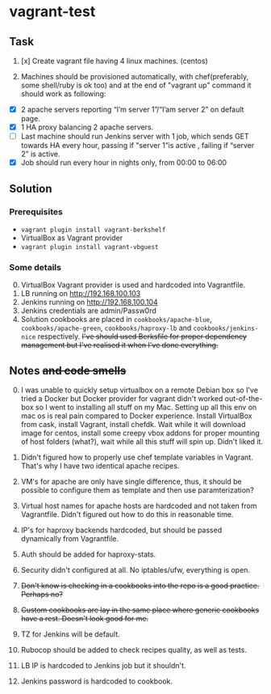 # vagrant-test

## Task

1. [x] Create vagrant file having 4 linux machines. (centos)

2. Machines should be provisioned automatically, with chef(preferably, some shell/ruby is ok too) and at the end of "vagrant up" command it should work as following:

- [x] 2 apache servers reporting “I’m server 1”/“I’am server 2” on default page.
- [x] 1 HA proxy balancing 2 apache servers.
- [ ] Last machine should run Jenkins server with 1 job, which sends GET towards HA every hour, passing if "server 1”is active , failing if “server 2” is active. 
- [x] Job should run every hour in nights only, from 00:00 to 06:00 

## Solution

### Prerequisites

- `vagrant plugin install vagrant-berkshelf`
- VirtualBox as Vagrant provider
- `vagrant plugin install vagrant-vbguest`

### Some details

0. VirtualBox Vagrant provider is used and hardcoded into Vagrantfile.
1. LB running on http://192.168.100.103
2. Jenkins running on http://192.168.100.104
3. Jenkins credentials are admin/Passw0rd
4. Solution cookbooks are placed in `cookbooks/apache-blue`, `cookbooks/apache-green`, `cookbooks/haproxy-lb` and `cookbooks/jenkins-nice` respectively. ~~I've should used Berksfile for proper dependency management but I've realised it when I've done everything.~~

## Notes ~~and code smells~~

0. I was unable to quickly setup virtualbox on a remote Debian box so I've tried a Docker but Docker provider for vagrant didn't worked out-of-the-box so I went to installing all stuff on my Mac. Setting up all this env on mac os is real pain compared to Docker experience. Install VirtualBox from cask, install Vagrant, install chefdk. Wait while it will download image for centos, install some creepy vbox addons for proper mounting of host folders (what?), wait while all this stuff will spin up. Didn't liked it.

1. Didn't figured how to properly use chef template variables in Vagrant. That's why I have two identical apache recipes.

2. VM's for apache are only have single difference, thus, it should be possible to configure them as template and then use paramterization?

3. Virtual host names for apache hosts are hardcoded and not taken from Vagrantfile. Didn't figured out how to do this in reasonable time.

4. IP's for haproxy backends hardcoded, but should be passed dynamically from Vagrantfile.

5. Auth should be added for haproxy-stats.

6. Security didn't configured at all. No iptables/ufw, everything is open.

7. ~~Don't know is checking in a cookbooks into the repo is a good practice. Perhaps no?~~

8. ~~Custom cookbooks are lay in the same place where generic cookbooks have a rest. Doesn't look good for me.~~

9. TZ for Jenkins will be default.

10. Rubocop should be added to check recipes quality, as well as tests.

11. LB IP is hardcoded to Jenkins job but it shouldn't.

12. Jenkins password is hardcoded to cookbook.